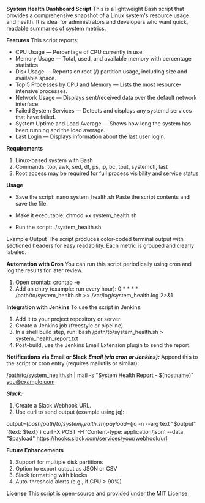 **System Health Dashboard Script**
This is a lightweight Bash script that provides a comprehensive snapshot of a Linux system's resource usage and health. It is ideal for administrators and developers who want quick, readable summaries of system metrics.

**Features**
This script reports:

- CPU Usage — Percentage of CPU currently in use.
- Memory Usage — Total, used, and available memory with percentage statistics.
- Disk Usage — Reports on root (/) partition usage, including size and available space.
- Top 5 Processes by CPU and Memory — Lists the most resource-intensive processes.
- Network Usage — Displays sent/received data over the default network interface.
- Failed System Services — Detects and displays any systemd services that have failed.
- System Uptime and Load Average — Shows how long the system has been running and the load average.
- Last Login — Displays information about the last user login.

**Requirements**
1. Linux-based system with Bash
2. Commands: top, awk, sed, df, ps, ip, bc, tput, systemctl, last
3. Root access may be required for full process visibility and service status

**Usage**
- Save the script:
nano system_health.sh
Paste the script contents and save the file.

- Make it executable:
chmod +x system_health.sh

- Run the script:
./system_health.sh

Example Output
The script produces color-coded terminal output with sectioned headers for easy readability. Each metric is grouped and clearly labeled.

**Automation with Cron**
You can run this script periodically using cron and log the results for later review.

1. Open crontab:
  crontab -e
2. Add an entry (example: run every hour):
  0 * * * * /path/to/system_health.sh >> /var/log/system_health.log 2>&1

**Integration with Jenkins**
To use the script in Jenkins:
1. Add it to your project repository or server.
2. Create a Jenkins job (freestyle or pipeline).
3. In a shell build step, run:
    bash /path/to/system_health.sh > system_health_report.txt
4. Post-build, use the Jenkins Email Extension plugin to send the report.

**Notifications via Email or Slack**
***Email (via cron or Jenkins):***
Append this to the script or cron entry (requires mailutils or similar):

/path/to/system_health.sh | mail -s "System Health Report - $(hostname)" you@example.com

***Slack:***
1. Create a Slack Webhook URL.
2. Use curl to send output (example using jq):

output=$(bash /path/to/system_health.sh)
payload=$(jq -n --arg text "$output" '{text: $text}')
curl -X POST -H 'Content-type: application/json' --data "$payload" https://hooks.slack.com/services/your/webhook/url


**Future Enhancements**
1. Support for multiple disk partitions
2. Option to export output as JSON or CSV
3. Slack formatting with blocks
4. Auto-threshold alerts (e.g., if CPU > 90%)

**License**
This script is open-source and provided under the MIT License.
